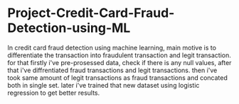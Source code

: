 # Project-Credit-Card-Fraud-Detection-using-ML
In credit card fraud detection using machine learning, main motive is to differentiate the transaction into fraudulent transaction and legit transaction.
for that firstly i've pre-prosessed data, check if there is any null values, after that i've diffrentiated fraud transactions and legit transactions. then i've
took same amount of legit transactions as fraud transactions and concated both in single set.
later i've trained that new dataset using logistic regression to get better results.
